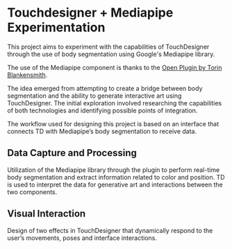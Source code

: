 # Touchdesigner + Mediapipe Experimentation

This project aims to experiment with the capabilities of TouchDesigner through the use of body segmentation using Google's Mediapipe library.

The use of the Mediapipe component is thanks to the [Open Plugin by Torin Blankensmith](https://github.com/torinmb/mediapipe-touchdesigner).


The idea emerged from attempting to create a bridge between body segmentation and the ability to generate interactive art using TouchDesigner. The initial exploration involved researching the capabilities of both technologies and identifying possible points of integration.


The workflow used for designing this project is based on an interface that connects TD with Mediapipe’s body segmentation to receive data.


## Data Capture and Processing 

Utilization of the Mediapipe library through the plugin to perform real-time body segmentation and extract information related to color and position. TD is used to interpret the data for generative art and interactions between the two components.


## Visual Interaction

Design of two effects in TouchDesigner that dynamically respond to the user’s movements, poses and interface interactions.
